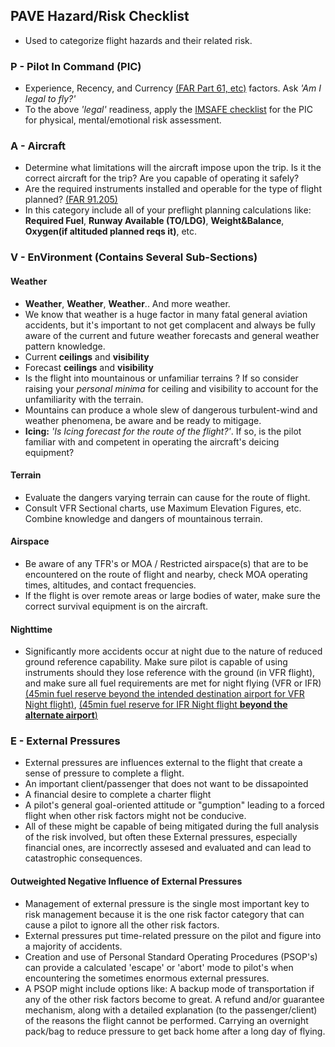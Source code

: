 ## PAVE Hazard/Risk Checklist
- Used to categorize flight hazards and their related risk.
### P - Pilot In Command (PIC)
- Experience, Recency, and Currency [(FAR Part 61, etc)](https://www.ecfr.gov/current/title-14/chapter-I/subchapter-D/part-61/subpart-A/section-61.57) factors. Ask _'Am I legal to fly?'_
- To the above _'legal'_ readiness, apply the [IMSAFE checklist](./IMSAFE.md) for the PIC for physical, mental/emotional risk assessment.
### A - Aircraft
- Determine what limitations will the aircraft impose upon the trip. Is it the correct aircraft for the trip? Are you capable of operating it safely?
- Are the required instruments installed and operable for the type of flight planned? [(FAR 91.205)](https://www.ecfr.gov/current/title-14/chapter-I/subchapter-F/part-91/subpart-C/section-91.205)
- In this category include all of your preflight planning calculations like: **Required Fuel**, **Runway Available (TO/LDG)**, **Weight&Balance**, **Oxygen(if altituded planned reqs it)**, etc.
### V - EnVironment (Contains Several Sub-Sections)
#### Weather
- **Weather**, **Weather**, **Weather**.. And more weather.
- We know that weather is a huge factor in many fatal general aviation accidents, but it's important to not get complacent and always be fully aware of the current and future weather forecasts and general weather pattern knowledge. 
- Current **ceilings** and **visibility**
- Forecast **ceilings** and **visibility**
- Is the flight into mountainous or unfamiliar terrains ? If so consider raising your _personal minima_ for ceiling and visibility to account for the unfamiliarity with the terrain.
- Mountains can produce a whole slew of dangerous turbulent-wind and weather phenomena, be aware and be ready to mitigage.
- **Icing:** _'Is Icing forecast for the route of the flight?'_. If so, is the pilot familiar with and competent in operating the aircraft's deicing equipment? 
#### Terrain
- Evaluate the dangers varying terrain can cause for the route of flight.
- Consult VFR Sectional charts, use Maximum Elevation Figures, etc. Combine knowledge and dangers of mountainous terrain. 
#### Airspace
- Be aware of any TFR's or MOA / Restricted airspace(s) that are to be encountered on the route of flight and nearby, check MOA operating times, altitudes, and contact frequencies.
- If the flight is over remote areas or large bodies of water, make sure the correct survival equipment is on the aircraft.
#### Nighttime
- Significantly more accidents occur at night due to the nature of reduced ground reference capability. Make sure pilot is capable of using instruments should they lose reference with the ground (in VFR flight), and make sure all fuel requirements are met for night flying (VFR or IFR) [(45min fuel reserve beyond the intended destination airport for VFR Night flight)](https://www.law.cornell.edu/cfr/text/14/91.151), [(45min fuel reserve for IFR Night flight **beyond the alternate airport**)](https://www.law.cornell.edu/cfr/text/14/91.167)
### E - External Pressures
- External pressures are influences external to the flight that create a sense of pressure to complete a flight.
- An important client/passenger that does not want to be dissapointed
- A financial desire to complete a charter flight
- A pilot's general goal-oriented attitude or "gumption" leading to a forced flight when other risk factors might not be conducive. 
- All of these might be capable of being mitigated during the full analysis of the risk involved, but often these External pressures, especially financial ones, are incorrectly assesed and evaluated and can lead to catastrophic consequences.
#### Outweighted Negative Influence of External Pressures
- Management of external pressure is the single most important key to risk management because it is the one risk factor category that can cause a pilot to ignore all the other risk factors.
- External pressures put time-related pressure on the pilot and figure into a majority of accidents.
- Creation and use of Personal Standard Operating Procedures (PSOP's) can provide a calculated 'escape' or 'abort' mode to pilot's when encountering the sometimes enormous external pressures. 
- A PSOP might include options like: A backup mode of transportation if any of the other risk factors become to great. A refund and/or guarantee mechanism, along with a detailed explanation (to the passenger/client) of the reasons the flight cannot be performed. Carrying an overnight pack/bag to reduce pressure to get back home after a long day of flying. 